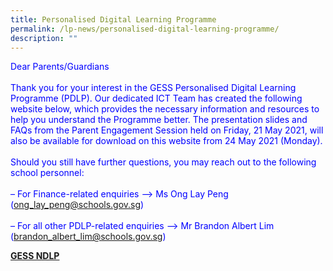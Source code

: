 ```yaml
---
title: Personalised Digital Learning Programme
permalink: /lp-news/personalised-digital-learning-programme/
description: ""
---
```


<p style="color:blue">Dear Parents/Guardians<br><br>Thank you for your interest in the GESS Personalised Digital Learning Programme (PDLP). Our dedicated ICT Team has created the following website below, which provides the necessary information and resources to help you understand the Programme better. The presentation slides and FAQs from the Parent Engagement Session held on Friday, 21 May 2021, will also be available for download on this website from 24 May 2021 (Monday).<br><br>Should you still have further questions, you may reach out to the following school personnel:<br><br>– For Finance-related enquiries –&gt; Ms Ong Lay Peng (<a href="mailto:ong_lay_peng@schools.gov.sg">ong_lay_peng@schools.gov.sg</a>)<br><br>– For all other PDLP-related enquiries –&gt; Mr Brandon Albert Lim (<a href="mailto:brandon_albert_lim@schools.gov.sg">brandon_albert_lim@schools.gov.sg</a>)</p>

[**GESS NDLP**](https://sites.google.com/moe.edu.sg/pdlpgess/home)